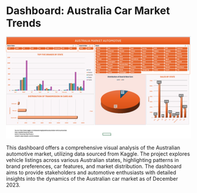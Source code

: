 # Dashboard: Australia Car Market Trends

![Data Analyst Professional](https://github.com/OmarMacPherson/Dashboard-Aus-Car-Market-Trends/blob/main/Figure%201.png)

This dashboard offers a comprehensive visual analysis of the Australian automotive market, utilizing data sourced from Kaggle. The project explores vehicle listings across various Australian states, highlighting patterns in brand preferences, car features, and market distribution. The dashboard aims to provide stakeholders and automotive enthusiasts with detailed insights into the dynamics of the Australian car market as of December 2023.


